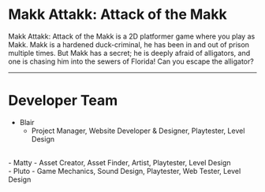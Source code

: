 # Makk Attakk: Attack of the Makk

Makk Attakk: Attack of the Makk is a 2D platformer game where you play as Makk.
Makk is a hardened duck-criminal, he has been in and out of prison multiple times.
But Makk has a secret; he is deeply afraid of alligators, and one is chasing him into the sewers of Florida!
Can you escape the alligator?

***

# Developer Team
- Blair
	- Project Manager, Website Developer & Designer, Playtester, Level Design
<br>
- Matty
	- Asset Creator, Asset Finder, Artist, Playtester, Level Design
<br>
- Pluto
	- Game Mechanics, Sound Design, Playtester, Web Tester, Level Design